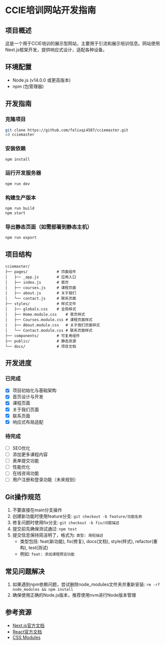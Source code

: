 # CCIE培训网站开发指南

## 项目概述
这是一个用于CCIE培训的展示型网站，主要用于引流和展示培训信息。网站使用Next.js框架开发，提供响应式设计，适配各种设备。

## 环境配置
- Node.js (v14.0.0 或更高版本)
- npm (包管理器)

## 开发指南

### 克隆项目
```bash
git clone https://github.com/felixqi4587/cciemaster.git
cd cciemaster
```

### 安装依赖
```bash
npm install
```

### 运行开发服务器
```bash
npm run dev
```

### 构建生产版本
```bash
npm run build
npm start
```

### 导出静态页面（如需部署到静态主机）
```bash
npm run export
```

## 项目结构
```
cciemaster/
├── pages/             # 页面组件
│   ├── _app.js        # 应用入口
│   ├── index.js       # 首页
│   ├── courses.js     # 课程页面  
│   ├── about.js       # 关于我们
│   └── contact.js     # 联系页面
├── styles/            # 样式文件
│   ├── globals.css    # 全局样式
│   ├── Home.module.css    # 首页样式
│   ├── Courses.module.css # 课程页面样式
│   ├── About.module.css   # 关于我们页面样式
│   └── Contact.module.css # 联系页面样式
├── components/        # 可复用组件
├── public/            # 静态资源
└── docs/              # 项目文档
```

## 开发进度

### 已完成
- [x] 项目初始化与基础架构
- [x] 首页设计与开发
- [x] 课程页面
- [x] 关于我们页面
- [x] 联系页面
- [x] 响应式布局适配

### 待完成
- [ ] SEO优化
- [ ] 添加更多课程内容
- [ ] 表单提交功能
- [ ] 性能优化
- [ ] 在线咨询功能
- [ ] 用户注册和登录功能（未来规划）

## Git操作规范
1. 不要直接在main分支操作
2. 创建新功能时使用feature分支: `git checkout -b feature/功能名称`
3. 修复问题时使用fix分支: `git checkout -b fix/问题描述`
4. 提交前先确保测试通过: `npm test`
5. 提交信息保持简洁明了，格式为: `类型: 简短描述`
   - 类型包括: feat(新功能), fix(修复), docs(文档), style(样式), refactor(重构), test(测试)
   - 例如: `feat: 添加课程预览功能`

## 常见问题解决
1. 如果遇到npm依赖问题，尝试删除node_modules文件夹并重新安装: `rm -rf node_modules && npm install`
2. 确保使用正确的Node.js版本，推荐使用nvm进行Node版本管理

## 参考资源
- [Next.js官方文档](https://nextjs.org/docs)
- [React官方文档](https://reactjs.org/docs/getting-started.html)
- [CSS Modules](https://github.com/css-modules/css-modules) 